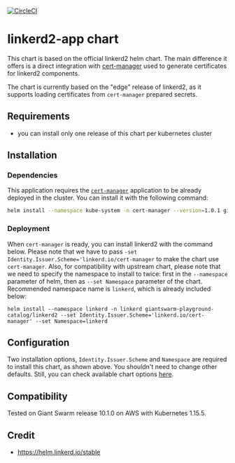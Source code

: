 [![CircleCI](https://circleci.com/gh/giantswarm/linkerd2-app.svg?style=shield)](https://circleci.com/gh/giantswarm/linkerd2-app)

# linkerd2-app chart

This chart is based on the official linkerd2 helm chart. The main difference it offers is a
direct integration with [cert-manager](https://cert-manager.io/) used to generate certificates
for linkerd2 components.

The chart is currently based on the "edge" release of linkerd2, as it supports loading certificates
from `cert-manager` prepared secrets.

## Requirements

- you can install only one release of this chart per kubernetes cluster

## Installation

### Dependencies

This application requires the [`cert-manager`](https://github.com/giantswarm/cert-manager-app)
application to be already deployed in the cluster. You can install it with the following command:

```bash
helm install --namespace kube-system -n cert-manager --version=1.0.1 giantswarm/cert-manager-app
```

### Deployment

When `cert-manager` is ready, you can install linkerd2 with the command below. Please note that
we have to pass `-set Identity.Issuer.Scheme='linkerd.io/cert-manager` to make the chart use
`cert-manager`. Also, for compatibility with upstream chart, please note that we need to specify the namespace
to install to twice: first in the `--namespace` parameter of helm, then as `--set Namespace` parameter
of the chart. Recommended namespace name is `linkerd`, which is already included below:

```text
helm install --namespace linkerd -n linkerd giantswarm-playground-catalog/linkerd2 --set Identity.Issuer.Scheme='linkerd.io/cert-manager' --set Namespace=linkerd
```

## Configuration

Two installation options, `Identity.Issuer.Scheme` and `Namespace` are required to install this chart,
as shown above. You shouldn't need to change other defaults. Still, you can check available chart
options [here](helm/linkerd2-app/values.yaml).

## Compatibility

Tested on Giant Swarm release 10.1.0 on AWS with Kubernetes 1.15.5.

## Credit

* https://helm.linkerd.io/stable
